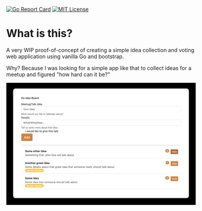[![Go Report Card](https://goreportcard.com/badge/github.com/unseenwizzard/go-ideaboard)](https://goreportcard.com/report/github.com/unseenwizzard/go-ideaboard) [![MIT License](https://img.shields.io/badge/license-MIT-blue)](LICENSE.md)

# What is this? 

A very WIP proof-of-concept of creating a simple idea collection and voting web application using vanilla Go and bootstrap.

Why? Because I was looking for a simple app like that to collect ideas for a meetup and figured "how hard can it be?"

![](./docs/sample_list.png)